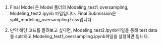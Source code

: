 1. Final Model 은 Model 폴더의 Modeling_test1_oversampling, Modeling_test2.ipynb 파일입니다.
   Final Submission은 split_modeling_oversampling7.csv입니다.

2. 만약 해당 코드를 돌려보고 싶다면, Modeling_test2.ipynb파일을 통해 test data를 split하고 Modeling_test1_oversampling.ipynb파일을 실행하면 됩니다.
